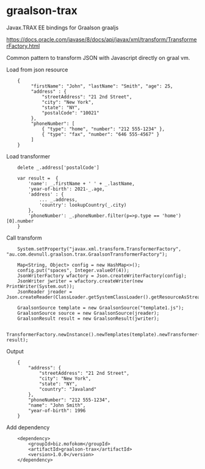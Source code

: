 # graalson-trax
Javax.TRAX EE bindings for Graalson graaljs

https://docs.oracle.com/javase/8/docs/api/javax/xml/transform/TransformerFactory.html

Common pattern to transform JSON with Javascript directly on graal vm.


Load from json resource

        {
             "firstName": "John", "lastName": "Smith", "age": 25,
             "address" : {
                 "streetAddress": "21 2nd Street",
                 "city": "New York",
                 "state": "NY",
                 "postalCode": "10021"
             },
             "phoneNumber": [
                 { "type": "home", "number": "212 555-1234" },
                 { "type": "fax", "number": "646 555-4567" }
             ]
        }
  
Load transformer 

        delete _.address['postalCode']

        var result =  {
            'name': _.firstName + ' ' + _.lastName,
            'year-of-birth': 2021-_.age,
            'address' : {
                ... _.address,
                'country': lookupCountry(_.city)
            },
            'phoneNumber': _.phoneNumber.filter(p=>p.type == 'home')[0].number
        }

Call transform 

        System.setProperty("javax.xml.transform.TransformerFactory", "au.com.devnull.graalson.trax.GraalsonTransformerFactory");

        Map<String, Object> config = new HashMap<>();
        config.put("spaces", Integer.valueOf(4));
        JsonWriterFactory wfactory = Json.createWriterFactory(config);
        JsonWriter jwriter = wfactory.createWriter(new PrintWriter(System.out));
        JsonReader jreader = Json.createReader(ClassLoader.getSystemClassLoader().getResourceAsStream("default.json"));

        GraalsonSource template = new GraalsonSource("template1.js");
        GraalsonSource source = new GraalsonSource(jreader);
        GraalsonResult result = new GraalsonResult(jwriter);

        TransformerFactory.newInstance().newTemplates(template).newTransformer().transform(source, result);

Output 


        {
            "address": {
                "streetAddress": "21 2nd Street",
                "city": "New York",
                "state": "NY",
                "country": "Javaland"
            },
            "phoneNumber": "212 555-1234",
            "name": "John Smith",
            "year-of-birth": 1996
        }

Add dependency
            
        <dependency>
            <groupId>biz.mofokom</groupId>
            <artifactId>graalson-trax</artifactId>
            <version>1.0.0</version>
        </dependency>
